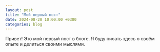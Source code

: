 ```yaml
---
layout: post
title: "Мой первый пост"
date: 2024-08-20 10:00:00 +0300
categories: blog
---
```


Привет! Это мой первый пост в блоге. Я буду писать здесь о своём опыте и делиться своими мыслями.
